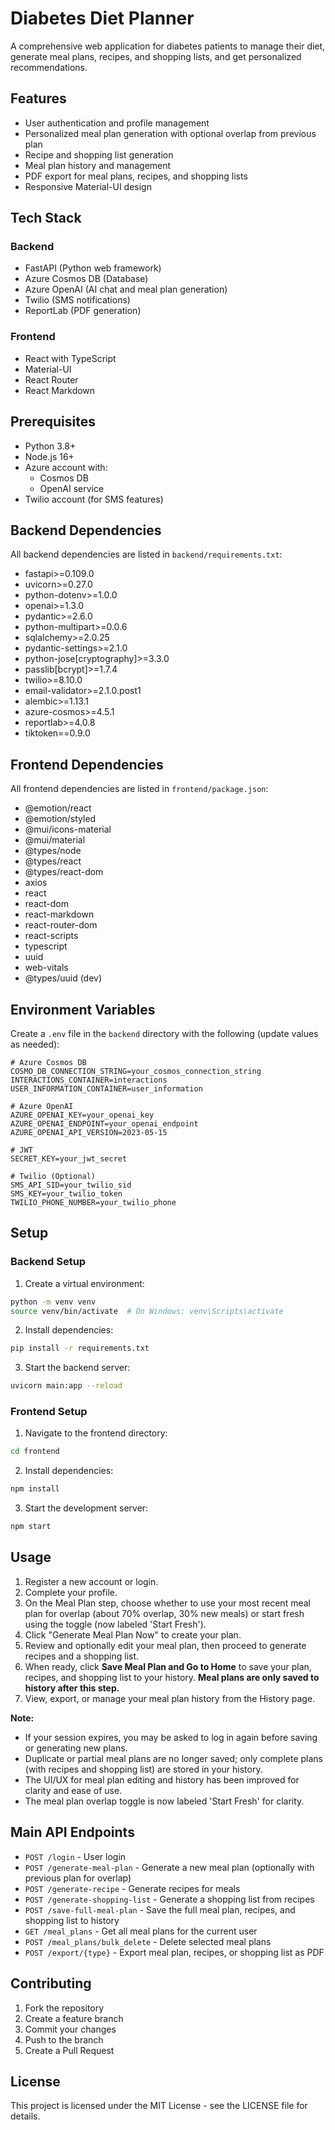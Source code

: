 # Diabetes Diet Planner

A comprehensive web application for diabetes patients to manage their diet, generate meal plans, recipes, and shopping lists, and get personalized recommendations.

## Features

- User authentication and profile management
- Personalized meal plan generation with optional overlap from previous plan
- Recipe and shopping list generation
- Meal plan history and management
- PDF export for meal plans, recipes, and shopping lists
- Responsive Material-UI design

## Tech Stack

### Backend
- FastAPI (Python web framework)
- Azure Cosmos DB (Database)
- Azure OpenAI (AI chat and meal plan generation)
- Twilio (SMS notifications)
- ReportLab (PDF generation)

### Frontend
- React with TypeScript
- Material-UI
- React Router
- React Markdown

## Prerequisites

- Python 3.8+
- Node.js 16+
- Azure account with:
  - Cosmos DB
  - OpenAI service
- Twilio account (for SMS features)

## Backend Dependencies

All backend dependencies are listed in `backend/requirements.txt`:

- fastapi>=0.109.0
- uvicorn>=0.27.0
- python-dotenv>=1.0.0
- openai>=1.3.0
- pydantic>=2.6.0
- python-multipart>=0.0.6
- sqlalchemy>=2.0.25
- pydantic-settings>=2.1.0
- python-jose[cryptography]>=3.3.0
- passlib[bcrypt]>=1.7.4
- twilio>=8.10.0
- email-validator>=2.1.0.post1
- alembic>=1.13.1
- azure-cosmos>=4.5.1
- reportlab>=4.0.8
- tiktoken==0.9.0

## Frontend Dependencies

All frontend dependencies are listed in `frontend/package.json`:

- @emotion/react
- @emotion/styled
- @mui/icons-material
- @mui/material
- @types/node
- @types/react
- @types/react-dom
- axios
- react
- react-dom
- react-markdown
- react-router-dom
- react-scripts
- typescript
- uuid
- web-vitals
- @types/uuid (dev)

## Environment Variables

Create a `.env` file in the `backend` directory with the following (update values as needed):

```env
# Azure Cosmos DB
COSMO_DB_CONNECTION_STRING=your_cosmos_connection_string
INTERACTIONS_CONTAINER=interactions
USER_INFORMATION_CONTAINER=user_information

# Azure OpenAI
AZURE_OPENAI_KEY=your_openai_key
AZURE_OPENAI_ENDPOINT=your_openai_endpoint
AZURE_OPENAI_API_VERSION=2023-05-15

# JWT
SECRET_KEY=your_jwt_secret

# Twilio (Optional)
SMS_API_SID=your_twilio_sid
SMS_KEY=your_twilio_token
TWILIO_PHONE_NUMBER=your_twilio_phone
```

## Setup

### Backend Setup

1. Create a virtual environment:
```bash
python -m venv venv
source venv/bin/activate  # On Windows: venv\Scripts\activate
```

2. Install dependencies:
```bash
pip install -r requirements.txt
```

3. Start the backend server:
```bash
uvicorn main:app --reload
```

### Frontend Setup

1. Navigate to the frontend directory:
```bash
cd frontend
```

2. Install dependencies:
```bash
npm install
```

3. Start the development server:
```bash
npm start
```

## Usage

1. Register a new account or login.
2. Complete your profile.
3. On the Meal Plan step, choose whether to use your most recent meal plan for overlap (about 70% overlap, 30% new meals) or start fresh using the toggle (now labeled 'Start Fresh').
4. Click "Generate Meal Plan Now" to create your plan.
5. Review and optionally edit your meal plan, then proceed to generate recipes and a shopping list.
6. When ready, click **Save Meal Plan and Go to Home** to save your plan, recipes, and shopping list to your history. **Meal plans are only saved to history after this step.**
7. View, export, or manage your meal plan history from the History page.

**Note:**
- If your session expires, you may be asked to log in again before saving or generating new plans.
- Duplicate or partial meal plans are no longer saved; only complete plans (with recipes and shopping list) are stored in your history.
- The UI/UX for meal plan editing and history has been improved for clarity and ease of use.
- The meal plan overlap toggle is now labeled 'Start Fresh' for clarity.

## Main API Endpoints

- `POST /login` - User login
- `POST /generate-meal-plan` - Generate a new meal plan (optionally with previous plan for overlap)
- `POST /generate-recipe` - Generate recipes for meals
- `POST /generate-shopping-list` - Generate a shopping list from recipes
- `POST /save-full-meal-plan` - Save the full meal plan, recipes, and shopping list to history
- `GET /meal_plans` - Get all meal plans for the current user
- `POST /meal_plans/bulk_delete` - Delete selected meal plans
- `POST /export/{type}` - Export meal plan, recipes, or shopping list as PDF

## Contributing

1. Fork the repository
2. Create a feature branch
3. Commit your changes
4. Push to the branch
5. Create a Pull Request

## License

This project is licensed under the MIT License - see the LICENSE file for details. 